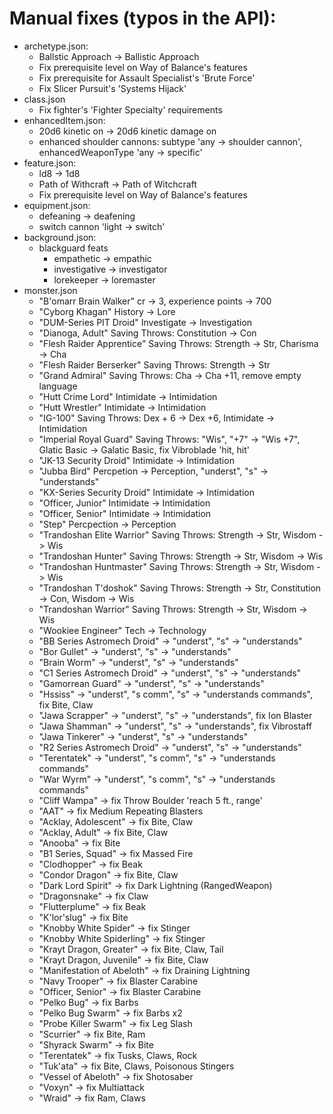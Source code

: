 # Manual fixes (typos in the API):

- archetype.json:
  - Ballstic Approach -> Ballistic Approach
  - Fix prerequisite level on Way of Balance's features
  - Fix prerequisite for Assault Specialist's 'Brute Force'
  - Fix Slicer Pursuit's 'Systems Hijack'
- class.json
  - Fix fighter's 'Fighter Specialty' requirements
- enhancedItem.json:
  - 20d6 kinetic on -> 20d6 kinetic damage on
  - enhanced shoulder cannons: subtype 'any -> shoulder cannon', enhancedWeaponType 'any -> specific'
- feature.json:
  - ld8 -> 1d8
  - Path of Withcraft -> Path of Witchcraft
  - Fix prerequisite level on Way of Balance's features
- equipment.json:
  - defeaning -> deafening
  - switch cannon 'light -> switch'
- background.json:
  - blackguard feats
    - empathetic -> empathic
    - investigative -> investigator
    - lorekeeper -> loremaster
- monster.json
  - "B'omarr Brain Walker" cr -> 3, experience points -> 700
  - "Cyborg Khagan" History -> Lore
  - "DUM-Series PIT Droid" Investigate -> Investigation
  - "Dianoga, Adult" Saving Throws: Constitution -> Con
  - "Flesh Raider Apprentice" Saving Throws: Strength -> Str, Charisma -> Cha
  - "Flesh Raider Berserker" Saving Throws: Strength -> Str
  - "Grand Admiral" Saving Throws: Cha -> Cha +11, remove empty language
  - "Hutt Crime Lord" Intimidate -> Intimidation
  - "Hutt Wrestler" Intimidate -> Intimidation
  - "IG-100" Saving Throws: Dex + 6 -> Dex +6, Intimidate -> Intimidation
  - "Imperial Royal Guard" Saving Throws: "Wis", "+7" -> "Wis +7", Glatic Basic -> Galatic Basic, fix Vibroblade 'hit, hit'
  - "JK-13 Security Droid" Intimidate -> Intimidation
  - "Jubba Bird" Percpetion -> Perception, "underst", "s" -> "understands"
  - "KX-Series Security Droid" Intimidate -> Intimidation
  - "Officer, Junior" Intimidate -> Intimidation
  - "Officer, Senior" Intimidate -> Intimidation
  - "Step" Percpection -> Perception
  - "Trandoshan Elite Warrior" Saving Throws: Strength -> Str, Wisdom -> Wis
  - "Trandoshan Hunter" Saving Throws: Strength -> Str, Wisdom -> Wis
  - "Trandoshan Huntmaster" Saving Throws: Strength -> Str, Wisdom -> Wis
  - "Trandoshan T'doshok" Saving Throws: Strength -> Str, Constitution -> Con, Wisdom -> Wis
  - "Trandoshan Warrior" Saving Throws: Strength -> Str, Wisdom -> Wis
  - "Wookiee Engineer" Tech -> Technology
  - "BB Series Astromech Droid" -> "underst", "s" -> "understands"
  - "Bor Gullet" -> "underst", "s" -> "understands"
  - "Brain Worm" -> "underst", "s" -> "understands"
  - "C1 Series Astromech Droid" -> "underst", "s" -> "understands"
  - "Gamorrean Guard" -> "underst", "s" -> "understands"
  - "Hssiss" -> "underst", "s comm", "s" -> "understands commands", fix Bite, Claw
  - "Jawa Scrapper" -> "underst", "s" -> "understands", fix Ion Blaster
  - "Jawa Shamman" -> "underst", "s" -> "understands", fix Vibrostaff
  - "Jawa Tinkerer" -> "underst", "s" -> "understands"
  - "R2 Series Astromech Droid" -> "underst", "s" -> "understands"
  - "Terentatek" -> "underst", "s comm", "s" -> "understands commands"
  - "War Wyrm" -> "underst", "s comm", "s" -> "understands commands"
  - "Cliff Wampa" -> fix Throw Boulder 'reach 5 ft., range'
  - "AAT" -> fix Medium Repeating Blasters
  - "Acklay, Adolescent" -> fix Bite, Claw
  - "Acklay, Adult" -> fix Bite, Claw
  - "Anooba" -> fix Bite
  - "B1 Series, Squad" -> fix Massed Fire
  - "Clodhopper" -> fix Beak
  - "Condor Dragon" -> fix Bite, Claw
  - "Dark Lord Spirit" -> fix Dark Lightning (RangedWeapon)
  - "Dragonsnake" -> fix Claw
  - "Flutterplume" -> fix Beak
  - "K'lor'slug" -> fix Bite
  - "Knobby White Spider" -> fix Stinger
  - "Knobby White Spiderling" -> fix Stinger
  - "Krayt Dragon, Greater" -> fix Bite, Claw, Tail
  - "Krayt Dragon, Juvenile" -> fix Bite, Claw
  - "Manifestation of Abeloth" -> fix Draining Lightning
  - "Navy Trooper" -> fix Blaster Carabine
  - "Officer, Senior" -> fix Blaster Carabine
  - "Pelko Bug" -> fix Barbs
  - "Pelko Bug Swarm" -> fix Barbs x2
  - "Probe Killer Swarm" -> fix Leg Slash
  - "Scurrier" -> fix Bite, Ram
  - "Shyrack Swarm" -> fix Bite
  - "Terentatek" -> fix Tusks, Claws, Rock
  - "Tuk'ata" -> fix Bite, Claws, Poisonous Stingers
  - "Vessel of Abeloth" -> fix Shotosaber
  - "Voxyn" -> fix Multiattack
  - "Wraid" -> fix Ram, Claws